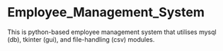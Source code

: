 # Employee_Management_System
This is python-based employee management system that utilises mysql (db), tkinter (gui), and file-handling (csv) modules.
